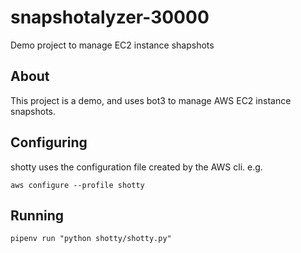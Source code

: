 # snapshotalyzer-30000
Demo project to manage EC2 instance shapshots

## About

This project is a demo, and uses bot3 to manage AWS EC2 instance snapshots.

## Configuring

shotty uses the configuration file created by the AWS cli. e.g.

`aws configure --profile shotty`

## Running
`pipenv run "python shotty/shotty.py"`
